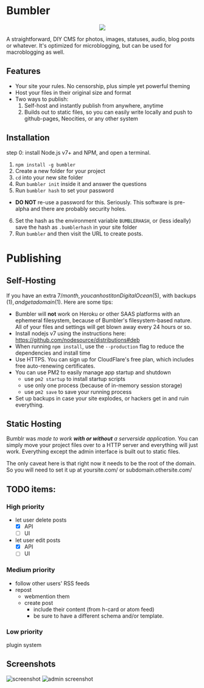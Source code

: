# Bumbler

<p align="center">
  <img src="https://github.com/fenwick67/bumbler/raw/master/doc/bumbler-text.png"></img>
</p>

A straightforward, DIY CMS for photos, images, statuses, audio, blog posts or whatever.  It's optimized for microblogging, but can be used for macroblogging as well.

## Features

* Your site your rules.  No censorship, plus simple yet powerful theming
* Host your files in their original size and format
* Two ways to publish:
  1. Self-host and instantly publish from anywhere, anytime
  2. Builds out to static files, so you can easily write locally and push to github-pages, Neocities, or any other system

## Installation

step 0: install Node.js v7+ and NPM, and open a terminal.

1. `npm install -g bumbler`
2. Create a new folder for your project
3. `cd` into your new site folder
4. Run `bumbler init` inside it and answer the questions
5. Run `bumbler hash` to set your password
  - **DO NOT** re-use a password for this.  Seriously.  This software is pre-alpha and there are probably security holes.
6. Set the hash as the environment variable `BUMBLERHASH`, or (less ideally) save the hash as `.bumblerhash` in your site folder
7. Run `bumbler` and then visit the URL to create posts.

# Publishing

## Self-Hosting

If you have an extra $7/month, you can host it on DigitalOcean ($5), with backups ($1), and get a domain ($1).  Here are some tips:

* Bumbler will **not** work on Heroku or other SAAS platforms with an ephemeral filesystem, because of Bumbler's filesystem-based nature.  All of your files and settings will get blown away every 24 hours or so.
* Install nodejs v7 using the instructions here:  https://github.com/nodesource/distributions#deb
* When running `npm install`, use the `--production` flag to reduce the dependencies and install time
* Use HTTPS.  You can sign up for CloudFlare's free plan, which includes free auto-renewing certificates.
* You can use PM2 to easily manage app startup and shutdown
  - use `pm2 startup` to install startup scripts
  - use only one process (because of in-memory session storage)
  - use `pm2 save` to save your running process
* Set up backups in case your site explodes, or hackers get in and ruin everything.

## Static Hosting

Bumblr was *made to work **with or without** a serverside application*.  You can simply move your project files over to a HTTP server and everything will just work.  Everything except the admin interface is built out to static files.  

The only caveat here is that right now it needs to be the root of the domain.  So you will need to set it up at yoursite.com/ or subdomain.othersite.com/

## TODO items:

### High priority

* let user delete posts
  - [x] API
  - [ ] UI

* let user edit posts
  - [x] API
  - [ ] UI

### Medium priority

* follow other users' RSS feeds
* repost
  - webmention them
  - create post
    + include their content (from h-card or atom feed)
    + be sure to have a different schema and/or template.

### Low priority

plugin system

## Screenshots

![screenshot](https://github.com/fenwick67/bumbler/raw/master/doc/screenshot.png)
![admin screenshot](https://github.com/fenwick67/bumbler/raw/master/doc/admin-screenshot.png)
